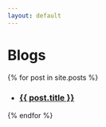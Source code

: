 ```yaml
---
layout: default
---
```


# Blogs
{% for post in site.posts %}
<ul>
<li><h3><a href="{{ post.url | relative_url }}">{{ post.title }}</a></h3></li>
</ul>
{% endfor %}
